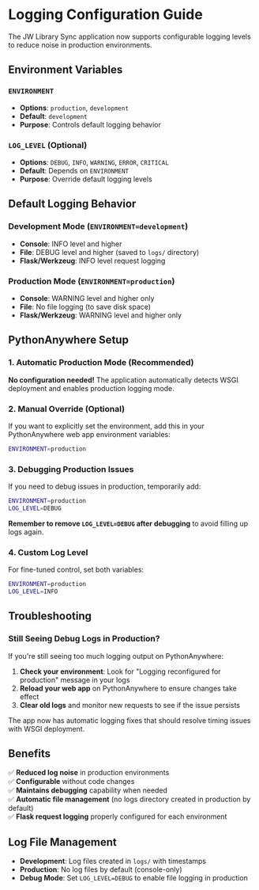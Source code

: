 # Logging Configuration Guide

The JW Library Sync application now supports configurable logging levels to reduce noise in production environments.

## Environment Variables

### `ENVIRONMENT`
- **Options**: `production`, `development`  
- **Default**: `development`
- **Purpose**: Controls default logging behavior

### `LOG_LEVEL` (Optional)
- **Options**: `DEBUG`, `INFO`, `WARNING`, `ERROR`, `CRITICAL`
- **Default**: Depends on `ENVIRONMENT`
- **Purpose**: Override default logging levels

## Default Logging Behavior

### Development Mode (`ENVIRONMENT=development`)
- **Console**: INFO level and higher
- **File**: DEBUG level and higher (saved to `logs/` directory)
- **Flask/Werkzeug**: INFO level request logging

### Production Mode (`ENVIRONMENT=production`)
- **Console**: WARNING level and higher only
- **File**: No file logging (to save disk space)
- **Flask/Werkzeug**: WARNING level and higher only

## PythonAnywhere Setup

### 1. Automatic Production Mode (Recommended)
**No configuration needed!** The application automatically detects WSGI deployment and enables production logging mode.

### 2. Manual Override (Optional)
If you want to explicitly set the environment, add this in your PythonAnywhere web app environment variables:
```bash
ENVIRONMENT=production
```

### 3. Debugging Production Issues
If you need to debug issues in production, temporarily add:
```bash
ENVIRONMENT=production
LOG_LEVEL=DEBUG
```

**Remember to remove `LOG_LEVEL=DEBUG` after debugging** to avoid filling up logs again.

### 4. Custom Log Level
For fine-tuned control, set both variables:
```bash
ENVIRONMENT=production
LOG_LEVEL=INFO
```

## Troubleshooting

### Still Seeing Debug Logs in Production?

If you're still seeing too much logging output on PythonAnywhere:

1. **Check your environment**: Look for "Logging reconfigured for production" message in your logs
2. **Reload your web app** on PythonAnywhere to ensure changes take effect
3. **Clear old logs** and monitor new requests to see if the issue persists

The app now has automatic logging fixes that should resolve timing issues with WSGI deployment.

## Benefits

✅ **Reduced log noise** in production environments  
✅ **Configurable** without code changes  
✅ **Maintains debugging** capability when needed  
✅ **Automatic file management** (no logs directory created in production by default)  
✅ **Flask request logging** properly configured for each environment  

## Log File Management

- **Development**: Log files created in `logs/` with timestamps
- **Production**: No log files by default (console-only)
- **Debug Mode**: Set `LOG_LEVEL=DEBUG` to enable file logging in production
